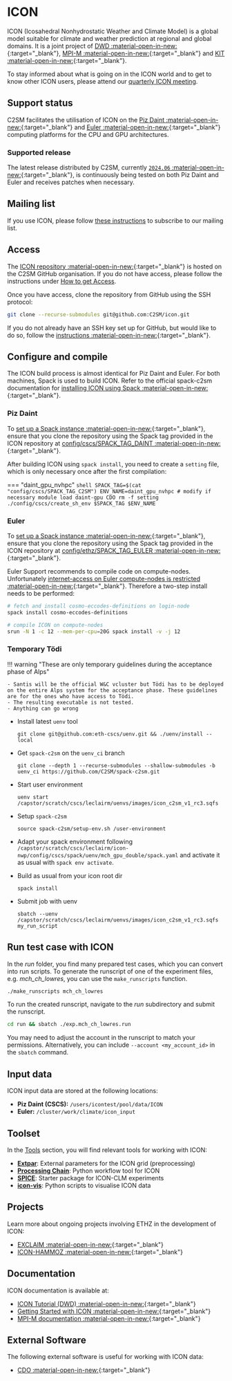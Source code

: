 # ICON
ICON (Icosahedral Nonhydrostatic Weather and Climate Model) is a global model suitable for climate and weather prediction at regional and global domains.
It is a joint project of [DWD :material-open-in-new:](https://www.dwd.de/DE/Home/home_node.html){:target="_blank"}, [MPI-M :material-open-in-new:](https://mpimet.mpg.de/startseite){:target="_blank"} and [KIT :material-open-in-new:](https://www.kit.edu/){:target="_blank"}.

To stay informed about what is going on in the ICON world and to get to know other ICON users, please attend our [quarterly ICON meeting](../events/icon_meetings/index.md).

## Support status
C2SM facilitates the utilisation of ICON on the [Piz Daint :material-open-in-new:](https://www.cscs.ch/computers/piz-daint){:target="_blank"} and [Euler :material-open-in-new:](https://scicomp.ethz.ch/wiki/Euler){:target="_blank"} computing platforms for the CPU and GPU architectures.

### Supported release
The latest release distributed by C2SM, currently [`2024.06` :material-open-in-new:](https://github.com/C2SM/icon/tree/2024.06){:target="_blank"}, is continuously being tested on both Piz Daint and Euler and receives patches when necessary.

## Mailing list
If you use ICON, please follow [these instructions](../events/icon_meetings/index.md#c2sm-icon-mailing-list) to subscribe to our mailing list.

## Access
The [ICON repository :material-open-in-new:](https://github.com/C2SM/icon){:target="_blank"} is hosted on the C2SM GitHub organisation. If you do not have access, please follow the instructions under [How to get Access](../index.md#how-to-get-access).

Once you have access, clone the repository from GitHub using the SSH protocol:

  ```bash
  git clone --recurse-submodules git@github.com:C2SM/icon.git
  ```
  If you do not already have an SSH key set up for GitHub, but would like to do so, follow the [instructions :material-open-in-new:](https://docs.github.com/en/authentication/connecting-to-github-with-ssh/generating-a-new-ssh-key-and-adding-it-to-the-ssh-agent){:target="_blank"}.
    
## Configure and compile
The ICON build process is almost identical for Piz Daint and Euler. For both machines, Spack is used to build ICON. Refer to the official spack-c2sm documentation for [installing ICON using Spack :material-open-in-new:](https://c2sm.github.io/spack-c2sm/latest/QuickStart.html#icon){:target="_blank"}.

### Piz Daint
To [set up a Spack instance :material-open-in-new:](https://c2sm.github.io/spack-c2sm/latest/QuickStart.html#at-cscs-daint-tsa-balfrin){:target="_blank"}, ensure that you clone the repository using the Spack tag provided in the ICON repository at [config/cscs/SPACK_TAG_DAINT :material-open-in-new:](https://github.com/C2SM/icon/blob/main/config/cscs/SPACK_TAG_DAINT){:target="_blank"}.

After building ICON using `spack install`, you need to create a `setting` file, which is only necessary once after the first compilation:

=== "daint_gpu_nvhpc"
    ```shell
    SPACK_TAG=$(cat "config/cscs/SPACK_TAG_C2SM")
    ENV_NAME=daint_gpu_nvhpc # modify if necessary
    module load daint-gpu CDO
    rm -f setting
    ./config/cscs/create_sh_env $SPACK_TAG $ENV_NAME
    ```

### Euler
To [set up a Spack instance :material-open-in-new:](https://c2sm.github.io/spack-c2sm/latest/QuickStart.html#at-cscs-daint-tsa-balfrin){:target="_blank"}, ensure that you clone the repository using the Spack tag provided in the ICON repository at [config/ethz/SPACK_TAG_EULER :material-open-in-new:](https://github.com/C2SM/icon/blob/main/config/ethz/SPACK_TAG_EULER){:target="_blank"}.

Euler Support recommends to compile code on compute-nodes. Unfortunately [internet-access on Euler compute-nodes is restricted :material-open-in-new:](https://scicomp.ethz.ch/wiki/Accessing_the_clusters#Internet_Security){:target="_blank"}.
Therefore a two-step install needs to be performed:

```bash
# fetch and install cosmo-eccodes-definitions on login-node
spack install cosmo-eccodes-definitions

# compile ICON on compute-nodes
srun -N 1 -c 12 --mem-per-cpu=20G spack install -v -j 12
```

### Temporary Tödi

!!! warning "These are only temporary guidelines during the acceptance phase of Alps"

    - Santis will be the official W&C vcluster but Tödi has to be deployed on the entire Alps system for the acceptance phase. These guidelines are for the ones who have access to Tödi.
    - The resulting executable is not tested.
    - Anything can go wrong

- Install latest `uenv` tool
    ```shell
    git clone git@github.com:eth-cscs/uenv.git && ./uenv/install --local
    ```

- Get `spack-c2sm` on the `uenv_ci` branch
    ```shell
    git clone --depth 1 --recurse-submodules --shallow-submodules -b uenv_ci https://github.com/C2SM/spack-c2sm.git
    ```

- Start user environment
    ```shell
    uenv start /capstor/scratch/cscs/leclairm/uenvs/images/icon_c2sm_v1_rc3.sqfs
    ```

- Setup `spack-c2sm`
    ```shell
    source spack-c2sm/setup-env.sh /user-environment
    ```

- Adapt your spack environment following `/capstor/scratch/cscs/leclairm/icon-nwp/config/cscs/spack/uenv/mch_gpu_double/spack.yaml`  and activate it as usual with `spack env activate`.

- Build as usual from your icon root dir
    ```shell
    spack install
    ```

- Submit job with uenv
    ```shell
    sbatch --uenv /capstor/scratch/cscs/leclairm/uenvs/images/icon_c2sm_v1_rc3.sqfs my_run_script
    ```

## Run test case with ICON
In the *run* folder, you find many prepared test cases, which you can convert into run scripts. To generate the runscript of one of the experiment files, e.g. *mch_ch_lowres*, you can use the `make_runscripts` function.

```bash
./make_runscripts mch_ch_lowres
```

To run the created runscript, navigate to the *run* subdirectory and submit the runscript.

```bash
cd run && sbatch ./exp.mch_ch_lowres.run
```
You may need to adjust the account in the runscript to match your permissions. Alternatively, you can include `--account <my_account_id>` in the `sbatch` command.

## Input data
ICON input data are stored at the following locations:

- **Piz Daint (CSCS):** `/users/icontest/pool/data/ICON`
- **Euler:** `/cluster/work/climate/icon_input`


## Toolset
In the [Tools](../tools/index.md) section, you will find relevant tools for working with ICON:

* [**Extpar**](../tools/extpar.md): External parameters for the ICON grid (preprocessing)
* [**Processing Chain**](../tools/processing_chain.md): Python workflow tool for ICON
* [**SPICE**](../tools/spice.md): Starter package for ICON-CLM experiments
* [**icon-vis**](../tools/icon-vis.md): Python scripts to visualise ICON data

## Projects
Learn more about ongoing projects involving ETHZ in the development of ICON:

  * [EXCLAIM :material-open-in-new:](https://exclaim.ethz.ch/){:target="_blank"} 
  * [ICON-HAMMOZ :material-open-in-new:](https://redmine.hammoz.ethz.ch/projects/icon-hammoz){:target="_blank"}

## Documentation
ICON documentation is available at:

   * [ICON Tutorial (DWD) :material-open-in-new:](https://www.dwd.de/DE/leistungen/nwv_icon_tutorial/nwv_icon_tutorial.html){:target="_blank"}
   * [Getting Started with ICON :material-open-in-new:](https://www.icon-model.org/icon_model/getting_started){:target="_blank"}
   * [MPI-M documentation :material-open-in-new:](https://code.mpimet.mpg.de/projects/iconpublic/wiki/Documentation){:target="_blank"}
     
## External Software
The following external software is useful for working with ICON data:

   * [CDO :material-open-in-new:](https://code.zmaw.de/projects/cdo){:target="_blank"}
